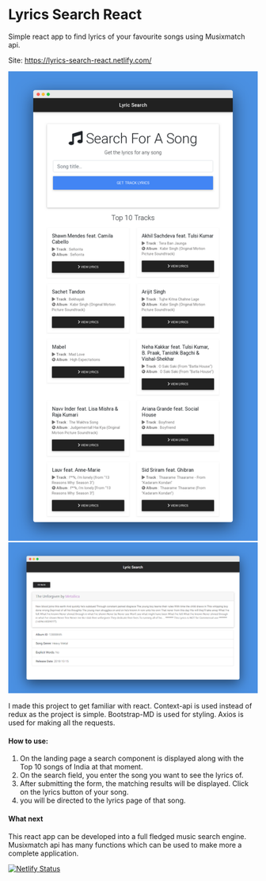 # Lyrics Search React
Simple react app to find lyrics of your favourite songs using Musixmatch api.

Site: https://lyrics-search-react.netlify.com/

<img src="screenshots/main-g.png" width="600">
<img src="screenshots/lyrics.png" >
 
I made this project to get familiar with react. Context-api is used instead of redux as the project is simple. Bootstrap-MD is used for styling. Axios is used for making all the requests.
 
#### How to use:
1. On the landing page a search component is displayed along with the Top 10 songs of India at that moment.
2. On the search field, you enter the song you want to see the lyrics of.
3. After submitting the form, the matching results will be displayed. Click on the lyrics button of your song.
4. you will be directed to the lyrics page of that song.

#### What next
This react app can be developed into a full fledged music search engine. Musixmatch api has many functions which can be used to make more a complete application.


 [![Netlify Status](https://api.netlify.com/api/v1/badges/05dcc1d1-ac0a-4679-b6cd-031fd2f56430/deploy-status)](https://app.netlify.com/sites/lyrics-search-react/deploys)
